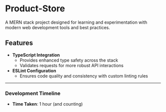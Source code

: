 # Product-Store

A MERN stack project designed for learning and experimentation with modern web development tools and best practices.

## Features

- **TypeScript Integration**
  - Provides enhanced type safety across the stack
  - Validates requests for more robust API interactions
- **ESLint Configuration**
  - Ensures code quality and consistency with custom linting rules

---

### Development Timeline

- **Time Taken**: 1 hour (and counting)

